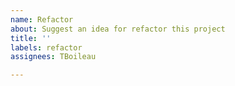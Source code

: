 ```yaml
---
name: Refactor
about: Suggest an idea for refactor this project
title: ''
labels: refactor
assignees: TBoileau

---
```



